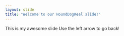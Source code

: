 ```yaml
---
layout: slide
title: "Welcome to our HoundDogReal slide!"
---
```

This is my awesome slide
Use the left arrow to go back!
